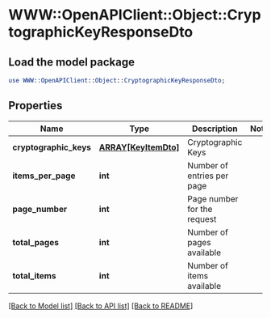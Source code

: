 # WWW::OpenAPIClient::Object::CryptographicKeyResponseDto

## Load the model package
```perl
use WWW::OpenAPIClient::Object::CryptographicKeyResponseDto;
```

## Properties
Name | Type | Description | Notes
------------ | ------------- | ------------- | -------------
**cryptographic_keys** | [**ARRAY[KeyItemDto]**](KeyItemDto.md) | Cryptographic Keys | 
**items_per_page** | **int** | Number of entries per page | 
**page_number** | **int** | Page number for the request | 
**total_pages** | **int** | Number of pages available | 
**total_items** | **int** | Number of items available | 

[[Back to Model list]](../README.md#documentation-for-models) [[Back to API list]](../README.md#documentation-for-api-endpoints) [[Back to README]](../README.md)


